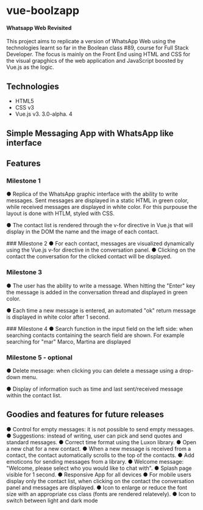 # vue-boolzapp
#### Whatsapp Web Revisited

This project aims to replicate a version of WhatsApp Web using the technologies learnt so far in the Boolean class #89, course for Full Stack Developer.
The focus is mainly on the Front End using HTML and CSS for the visual grapghics of the web application and JavaScript boosted by Vue.js as the logic.

## Technologies
- HTML5
- CSS v3
- Vue.js v3. 3.0-alpha. 4


## Simple Messaging App with WhatsApp like interface

## Features
### Milestone 1
● Replica of the WhatsApp graphic interface with the ability to write messages.
  Sent messages are displayed in a static HTML in green color, while received messages are displayed in white color. 
  For this purpouse the layout is done with HTLM, styled with CSS.
  
● The contact list is rendered through the v-for directive in Vue.js that will display in the DOM the name and the image of each contact.

### Milestone 2
● For each contact, messages are visualized dynamically using the Vue.js v-for directive in the conversation panel.
● Clicking on the contact the conversation for the clicked contact will be displayed.

### Milestone 3
● The user has the ability to write a message. When hitting the "Enter" key the message is added in the conversation thread and displayed in green color.

● Each time a new message is entered, an automated "ok" return message is displayed in white color after 1 second.

### Milestone 4
● Search function in the input field on the left side: when searching contacts containing the search field are shown. For example searching for "mar" Marco, Martina are displayed

### Milestone 5 - optional
● Delete message: when clicking you can delete a message using a drop-down menu.

● Display of information such as time and last sent/received message within the contact list.

## Goodies and features for future releases

● Control for empty messages: it is not possible to send empty messages.
● Suggestions: instead of writing, user can pick and send quotes and standard messages.
● Correct time format using the Luxon library.
● Open a new chat for a new contact.
● When a new message is received from a contact, the contact automatically scrolls to the top of the contacts.
● Add emoticons for sending messages from a library.
● Welcome message: "Welcome, please select who you would like to chat with".
● Splash page visible for 1 second.
● Responsive App for all devices
● For mobile users display only the contact list, when clicking on the contact the conversation panel and messages are displayed.
● Icon to enlarge or reduce the font size with an appropriate css class (fonts are rendered relatevely).
● Icon to switch between light and dark mode